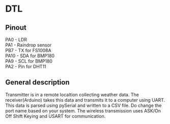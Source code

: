 # DTL

## Pinout 
PA0 - LDR\
PA1 - Raindrop sensor\
PB7 - TX for FS1008A\
PA10 - SDA for BMP180\
PA9 - SCL for BMP180\
PA2 - Pin for DHT11

## General description
Transmitter is in a remote localtion collecting weather data. The receiver(Arduino) takes this data and transmits it to a computer using UART. This data is parsed using pySerial and written to a CSV file. Do change the port name based on your system. The wireless transmission uses ASK/On Off Shift Keying and USART for communication.
